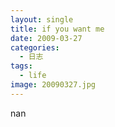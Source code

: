 ```yaml
---
layout: single
title: if you want me
date: 2009-03-27
categories:
  - 日志
tags:
  - life
image: 20090327.jpg
---
```


nan

